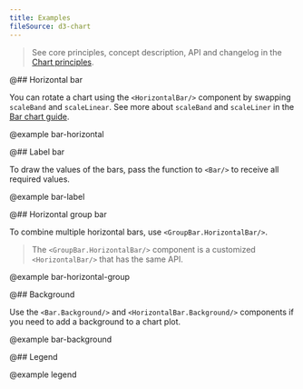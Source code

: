 ```yaml
---
title: Examples
fileSource: d3-chart
---
```


> See core principles, concept description, API and changelog in the [Chart principles](/data-display/d3-chart/).

@## Horizontal bar

You can rotate a chart using the `<HorizontalBar/>` component by swapping `scaleBand` and `scaleLinear`. See more about `scaleBand` and `scaleLiner` in the [Bar chart guide](/data-display/bar-chart/bar-chart-d3-code/#addc35).

@example bar-horizontal

@## Label bar

To draw the values of the bars, pass the function to `<Bar/>` to receive all required values.

@example bar-label

@## Horizontal group bar

To combine multiple horizontal bars, use `<GroupBar.HorizontalBar/>`.

> The `<GroupBar.HorizontalBar/>` component is a customized `<HorizontalBar/>` that has the same API.

@example bar-horizontal-group

@## Background

Use the `<Bar.Background/>` and `<HorizontalBar.Background/>` components if you need to add a background to a chart plot.

@example bar-background

@## Legend

@example legend
